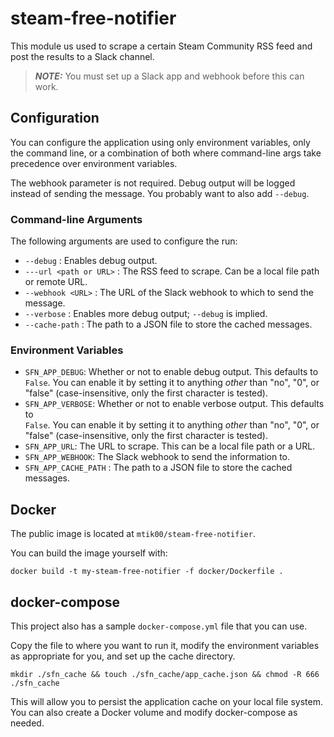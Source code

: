 # steam-free-notifier

This module us used to scrape a certain Steam Community RSS feed and post
the results to a Slack channel.

> **_NOTE:_**  You must set up a Slack app and webhook before this can work.

## Configuration

You can configure the application using only environment variables, only the
command line, or a combination of both where command-line args take precedence
over environment variables.

The webhook parameter is not required.  Debug output will be logged instead of
sending the message.  You probably want to also add `--debug`.

### Command-line Arguments
The following arguments are used to configure the run:

*   `--debug` : Enables debug output.
*   `---url <path or URL>` : The RSS feed to scrape.  Can be a local file path  
    or remote URL.
*   `--webhook <URL>` : The URL of the Slack webhook to which to send the message.
*   `--verbose` : Enables more debug output; `--debug` is implied.
*   `--cache-path` : The path to a JSON file to store the cached messages.

### Environment Variables

*   `SFN_APP_DEBUG`: Whether or not to enable debug output.  This defaults to  
    `False`.  You can enable it by setting it to anything _other_ than "no", "0",
    or "false" (case-insensitive, only the first character is tested).
*   `SFN_APP_VERBOSE`: Whether or not to enable verbose output.  This defaults to  
    `False`.  You can enable it by setting it to anything _other_ than "no", "0",
    or "false" (case-insensitive, only the first character is tested).
*   `SFN_APP_URL`: The URL to scrape.  This can be a local file path 
    or a URL.
*   `SFN_APP_WEBHOOK`: The Slack webhook to send the information to.
*   `SFN_APP_CACHE_PATH` : The path to a JSON file to store the cached messages.

## Docker

The public image is located at `mtik00/steam-free-notifier`.

You can build the image yourself with:

    docker build -t my-steam-free-notifier -f docker/Dockerfile .

## docker-compose

This project also has a sample `docker-compose.yml` file that you can use.

Copy the file to where you want to run it, modify the environment variables as appropriate for you, and set up the cache directory.

    mkdir ./sfn_cache && touch ./sfn_cache/app_cache.json && chmod -R 666 ./sfn_cache

This will allow you to persist the application cache on your local file system.  You can also create a Docker volume and modify docker-compose as needed.